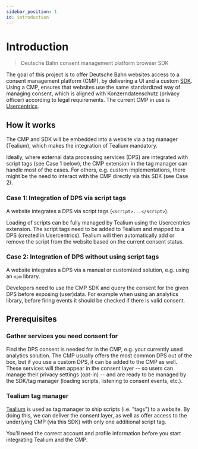 ```yaml
---
sidebar_position: 1
id: introduction
---
```

# Introduction

> Deutsche Bahn consent management platform browser SDK

The goal of this project is to offer Deutsche Bahn websites access to a consent management platform (CMP), by delivering a UI and a custom [SDK](https://github.com/Bahn-X/cmp-sdk).
Using a CMP, ensures that websites use the same standardized way of managing consent, which is aligned with Konzerndatenschutz (privacy officer) according to legal requirements.
The current CMP in use is [Usercentrics](https://usercentrics.com/de/website-consent-management/).

## How it works

The CMP and SDK will be embedded into a website via a tag manager (Tealium), which makes the integration of Tealium mandatory.

Ideally, where external data processing services (DPS) are integrated with script tags (see Case 1 below), the CMP extension in the tag manager can handle most of the cases.
For others, e.g. custom implementations, there might be the need to interact with the CMP directly via this SDK (see Case 2).

### Case 1: Integration of DPS via script tags

A website integrates a DPS via script tags (`<script>...</script>`).

Loading of scripts can be fully managed by Tealium using the Usercentrics extension.
The script tags need to be added to Tealium and mapped to a DPS (created in Usercentrics).
Tealium will then automatically add or remove the script from the website based on the current consent status.

### Case 2: Integration of DPS without using script tags

A website integrates a DPS via a manual or customized solution, e.g. using an `npm` library.

Developers need to use the CMP SDK and query the consent for the given DPS before exposing (user)data.
For example when using an analytics library, before firing events it should be checked if there is valid consent.

## Prerequisites

### Gather services you need consent for

Find the DPS consent is needed for in the CMP, e.g. your currently used analytics solution. 
The CMP usually offers the most common DPS out of the box, but if you use a custom DPS, it can be added to the CMP as well.
These services will then appear in the consent layer -- so users can manage their privacy settings (opt-in) -- and are ready to be managed by the SDK/tag manager (loading scripts, listening to consent events, etc.).

### Tealium tag manager

[Tealium](https://tealium.com/products/tealium-iq-tag-management-system/) is used as tag manager to ship scripts (i.e. "tags") to a website.
By doing this, we can deliver the consent layer, as well as offer access to the underlying CMP (via this SDK) with only one additional script tag.

You'll need the correct account and profile information before you start integrating Tealium and the CMP.
